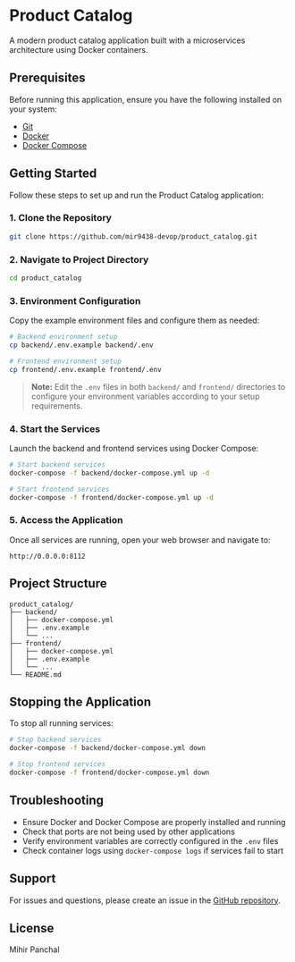 # Product Catalog

A modern product catalog application built with a microservices architecture using Docker containers.

## Prerequisites

Before running this application, ensure you have the following installed on your system:

- [Git](https://git-scm.com/downloads)
- [Docker](https://docs.docker.com/get-docker/)
- [Docker Compose](https://docs.docker.com/compose/install/)

## Getting Started

Follow these steps to set up and run the Product Catalog application:

### 1. Clone the Repository

```bash
git clone https://github.com/mir9438-devop/product_catalog.git
```

### 2. Navigate to Project Directory

```bash
cd product_catalog
```

### 3. Environment Configuration

Copy the example environment files and configure them as needed:

```bash
# Backend environment setup
cp backend/.env.example backend/.env

# Frontend environment setup
cp frontend/.env.example frontend/.env
```

> **Note:** Edit the `.env` files in both `backend/` and `frontend/` directories to configure your environment variables according to your setup requirements.

### 4. Start the Services

Launch the backend and frontend services using Docker Compose:

```bash
# Start backend services
docker-compose -f backend/docker-compose.yml up -d

# Start frontend services
docker-compose -f frontend/docker-compose.yml up -d
```

### 5. Access the Application

Once all services are running, open your web browser and navigate to:

```
http://0.0.0.0:8112
```

## Project Structure

```
product_catalog/
├── backend/
│   ├── docker-compose.yml
│   ├── .env.example
│   └── ...
├── frontend/
│   ├── docker-compose.yml
│   ├── .env.example
│   └── ...
└── README.md
```

## Stopping the Application

To stop all running services:

```bash
# Stop backend services
docker-compose -f backend/docker-compose.yml down

# Stop frontend services
docker-compose -f frontend/docker-compose.yml down
```

## Troubleshooting

- Ensure Docker and Docker Compose are properly installed and running
- Check that ports are not being used by other applications
- Verify environment variables are correctly configured in the `.env` files
- Check container logs using `docker-compose logs` if services fail to start

## Support

For issues and questions, please create an issue in the [GitHub repository](https://github.com/mir9438-devop/product_catalog/issues).

## License

Mihir Panchal
